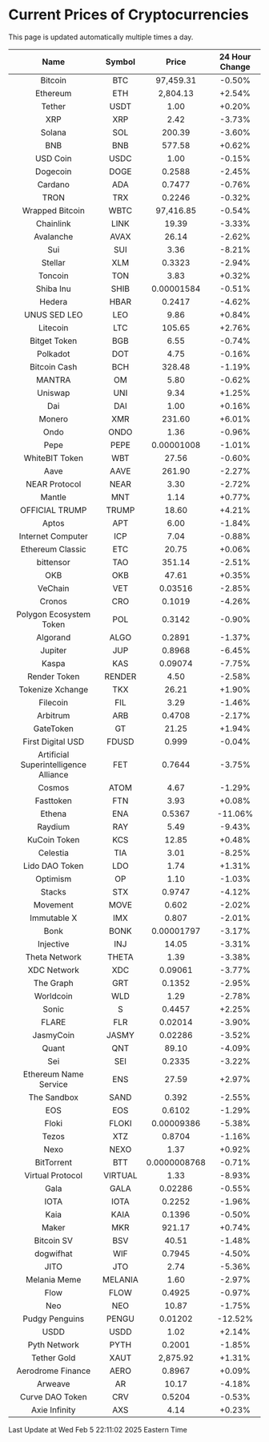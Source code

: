 # Current Prices of Cryptocurrencies
This page is updated automatically multiple times a day.

| Name | Symbol | Price | 24 Hour Change |
| :---: |:---:| :---: | :---: |
| Bitcoin | BTC | 97,459.31 | -0.50% |
| Ethereum | ETH | 2,804.13 | +2.54% |
| Tether | USDT | 1.00 | +0.20% |
| XRP | XRP | 2.42 | -3.73% |
| Solana | SOL | 200.39 | -3.60% |
| BNB | BNB | 577.58 | +0.62% |
| USD Coin | USDC | 1.00 | -0.15% |
| Dogecoin | DOGE | 0.2588 | -2.45% |
| Cardano | ADA | 0.7477 | -0.76% |
| TRON | TRX | 0.2246 | -0.32% |
| Wrapped Bitcoin | WBTC | 97,416.85 | -0.54% |
| Chainlink | LINK | 19.39 | -3.33% |
| Avalanche | AVAX | 26.14 | -2.62% |
| Sui | SUI | 3.36 | -8.21% |
| Stellar | XLM | 0.3323 | -2.94% |
| Toncoin | TON | 3.83 | +0.32% |
| Shiba Inu | SHIB | 0.00001584 | -0.51% |
| Hedera | HBAR | 0.2417 | -4.62% |
| UNUS SED LEO | LEO | 9.86 | +0.84% |
| Litecoin | LTC | 105.65 | +2.76% |
| Bitget Token | BGB | 6.55 | -0.74% |
| Polkadot | DOT | 4.75 | -0.16% |
| Bitcoin Cash | BCH | 328.48 | -1.19% |
| MANTRA | OM | 5.80 | -0.62% |
| Uniswap | UNI | 9.34 | +1.25% |
| Dai | DAI | 1.00 | +0.16% |
| Monero | XMR | 231.60 | +6.01% |
| Ondo | ONDO | 1.36 | -0.96% |
| Pepe | PEPE | 0.00001008 | -1.01% |
| WhiteBIT Token | WBT | 27.56 | -0.60% |
| Aave | AAVE | 261.90 | -2.27% |
| NEAR Protocol | NEAR | 3.30 | -2.72% |
| Mantle | MNT | 1.14 | +0.77% |
| OFFICIAL TRUMP | TRUMP | 18.60 | +4.21% |
| Aptos | APT | 6.00 | -1.84% |
| Internet Computer | ICP | 7.04 | -0.88% |
| Ethereum Classic | ETC | 20.75 | +0.06% |
| bittensor | TAO | 351.14 | -2.51% |
| OKB | OKB | 47.61 | +0.35% |
| VeChain | VET | 0.03516 | -2.85% |
| Cronos | CRO | 0.1019 | -4.26% |
| Polygon Ecosystem Token | POL | 0.3142 | -0.90% |
| Algorand | ALGO | 0.2891 | -1.37% |
| Jupiter | JUP | 0.8968 | -6.45% |
| Kaspa | KAS | 0.09074 | -7.75% |
| Render Token | RENDER | 4.50 | -2.58% |
| Tokenize Xchange | TKX | 26.21 | +1.90% |
| Filecoin | FIL | 3.29 | -1.46% |
| Arbitrum | ARB | 0.4708 | -2.17% |
| GateToken | GT | 21.25 | +1.94% |
| First Digital USD | FDUSD | 0.999 | -0.04% |
| Artificial Superintelligence Alliance | FET | 0.7644 | -3.75% |
| Cosmos | ATOM | 4.67 | -1.29% |
| Fasttoken | FTN | 3.93 | +0.08% |
| Ethena | ENA | 0.5367 | -11.06% |
| Raydium | RAY | 5.49 | -9.43% |
| KuCoin Token | KCS | 12.85 | +0.48% |
| Celestia | TIA | 3.01 | -8.25% |
| Lido DAO Token | LDO | 1.74 | +1.31% |
| Optimism | OP | 1.10 | -1.03% |
| Stacks | STX | 0.9747 | -4.12% |
| Movement | MOVE | 0.602 | -2.02% |
| Immutable X | IMX | 0.807 | -2.01% |
| Bonk | BONK | 0.00001797 | -3.17% |
| Injective | INJ | 14.05 | -3.31% |
| Theta Network | THETA | 1.39 | -3.38% |
| XDC Network | XDC | 0.09061 | -3.77% |
| The Graph | GRT | 0.1352 | -2.95% |
| Worldcoin | WLD | 1.29 | -2.78% |
| Sonic | S | 0.4457 | +2.25% |
| FLARE | FLR | 0.02014 | -3.90% |
| JasmyCoin | JASMY | 0.02286 | -3.52% |
| Quant | QNT | 89.10 | -4.09% |
| Sei | SEI | 0.2335 | -3.22% |
| Ethereum Name Service | ENS | 27.59 | +2.97% |
| The Sandbox | SAND | 0.392 | -2.55% |
| EOS | EOS | 0.6102 | -1.29% |
| Floki | FLOKI | 0.00009386 | -5.38% |
| Tezos | XTZ | 0.8704 | -1.16% |
| Nexo | NEXO | 1.37 | +0.92% |
| BitTorrent | BTT | 0.0000008768 | -0.71% |
| Virtual Protocol | VIRTUAL | 1.33 | -8.93% |
| Gala | GALA | 0.02286 | -0.55% |
| IOTA | IOTA | 0.2252 | -1.96% |
| Kaia | KAIA | 0.1396 | -0.50% |
| Maker | MKR | 921.17 | +0.74% |
| Bitcoin SV | BSV | 40.51 | -1.48% |
| dogwifhat | WIF | 0.7945 | -4.50% |
| JITO | JTO | 2.74 | -5.36% |
| Melania Meme | MELANIA | 1.60 | -2.97% |
| Flow | FLOW | 0.4925 | -0.97% |
| Neo | NEO | 10.87 | -1.75% |
| Pudgy Penguins | PENGU | 0.01202 | -12.52% |
| USDD | USDD | 1.02 | +2.14% |
| Pyth Network | PYTH | 0.2001 | -1.85% |
| Tether Gold | XAUT | 2,875.92 | +1.31% |
| Aerodrome Finance | AERO | 0.8967 | +0.09% |
| Arweave | AR | 10.17 | -4.18% |
| Curve DAO Token | CRV | 0.5204 | -0.53% |
| Axie Infinity | AXS | 4.14 | +0.23% |

Last Update at Wed Feb  5 22:11:02 2025 Eastern Time